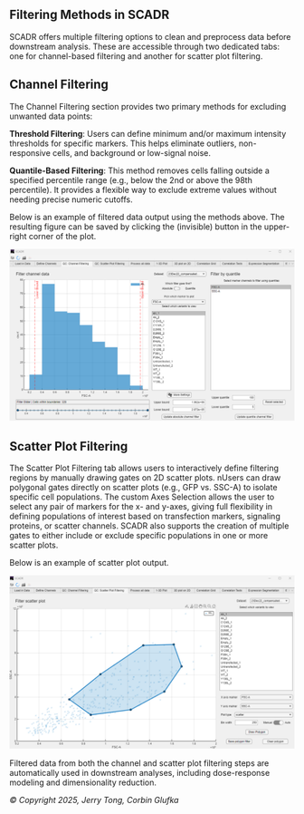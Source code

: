 ## Filtering Methods in SCADR
SCADR offers multiple filtering options to clean and preprocess data before downstream analysis. These are accessible through two dedicated tabs: one for channel-based filtering and another for scatter plot filtering.

## Channel Filtering 
The Channel Filtering section provides two primary methods for excluding unwanted data points:

**Threshold Filtering**: Users can define minimum and/or maximum intensity thresholds for specific markers. This helps eliminate outliers, non-responsive cells, and background or low-signal noise.

**Quantile-Based Filtering**: This method removes cells falling outside a specified percentile range (e.g., below the 2nd or above the 98th percentile). It provides a flexible way to exclude extreme values without needing precise numeric cutoffs.

Below is an example of filtered data output using the methods above. The resulting figure can be saved by clicking the (invisible) button in the upper-right corner of the plot.

![Channel Filtering](Pictures/channel_filtering.png)

## Scatter Plot Filtering

The Scatter Plot Filtering tab allows users to interactively define filtering regions by manually drawing gates on 2D scatter plots. nUsers can draw polygonal gates directly on scatter plots (e.g., GFP vs. SSC-A) to isolate specific cell populations. The custom Axes Selection allows the user to select any pair of markers for the x- and y-axes, giving full flexibility in defining populations of interest based on transfection markers, signaling proteins, or scatter channels. SCADR also supports the creation of multiple gates to either include or exclude specific populations in one or more scatter plots.

Below is an example of scatter plot output. 

![Scatter Filtering](Pictures/scatter_filtering.png)

Filtered data from both the channel and scatter plot filtering steps are automatically used in downstream analyses, including dose-response modeling and dimensionality reduction.

*© Copyright 2025, Jerry Tong, Corbin Glufka*
